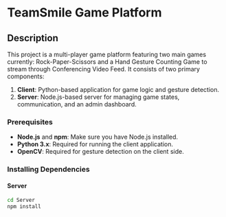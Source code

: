 # TeamSmile Game Platform

## Description
This project is a multi-player game platform featuring two main games currently: Rock-Paper-Scissors and a Hand Gesture Counting Game to stream through Conferencing Video Feed. It consists of two primary components:

1. **Client**: Python-based application for game logic and gesture detection.
2. **Server**: Node.js-based server for managing game states, communication, and an admin dashboard.


### Prerequisites
- **Node.js** and **npm**: Make sure you have Node.js installed.
- **Python 3.x**: Required for running the client application.
- **OpenCV**: Required for gesture detection on the client side.

### Installing Dependencies
#### Server
```bash
cd Server
npm install
